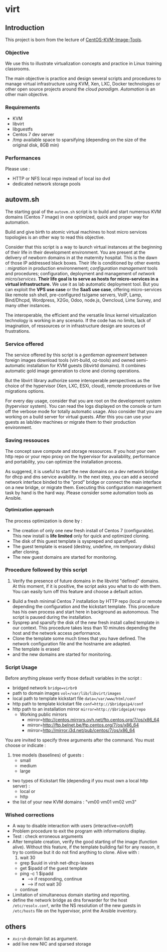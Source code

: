 # virt

## Introduction

This project is born from the lecture of [CentOS-KVM-Image-Tools](https://github.com/fubralimited/CentOS-KVM-Image-Tools). 

### Objective

We use this to illustrate virtualization concepts and practice in Linux training classrooms. 

The main objective is practice and design several scripts and procedures to manage virtual infrastructure using KVM, Xen, LXC, Docker technologies or other open source projects around the *cloud paradigm*. *Automation* is an other main objective.

### Requirements

* KVM
* libvirt
* libguestfs
* Centos 7 dev server
* /tmp available space to sparsifying (depending on the size of the original disk, 8GB min)

### Performances

Please use :

* HTTP or NFS local repo instead of local iso dvd
* dedicated network storage pools

## autovm.sh

The starting goal of the `autovm.sh` script is to build and start numerous KVM domains (Centos 7 image) in one optimized, quick and proper way for automation.

Build and give birth to atomic virtual machines to host micro services topologies is an other way to read this objective. 

Consider that this script is a way to launch virtual instances at the beginning of their life in their development environment. You are present at the delivery of newborn domains in at the maternity hospital. This is the dawn of those IP addressed black boxes. Their life is conditioned by other events : *migration* in production environnement; *configuration management* tools and procedures; configuration, deployment and management of *network micro/services*. **Their life goal is to serve as hosts for micro-services in a virtual infrastructure.** We use it as lab automatic deployment tool. But you can exploit the **VPS use case** or the **SaaS use case**, offering micro-services like remote ssh shell, pre-configured ts/game servers, VoIP, Lamp, Bind/Dhcpd, Wordpress, X2Go, Odoo, node.js, Owncloud, Lime Survey, and many other instances.

The interoperable, the efficient and the versatile linux kernel virtualization technology is working in any scenario. If the code has no limits, lack of imagination, of ressources or in infrastructure design are sources of frustrations.

###  Service offered

The service offered by this script is a *gentleman agreement* between foreign images download  tools (virt-build, oz-tools) and owned semi-automatic installation for KVM guests (libvirtd domains). It combines automatic gold image generation to clone and cloning operations.

But the libvirt library authorize some interoperable perspectives as the choice of the hypervisor (Xen, LXC, ESXi, cloud), remote procedures or live migrations options.

For every day usage, consider that you are root on the development system (hypervisor system). You can read the logs displayed on the console or turn off the verbose mode for totally automatic usage. Also consider that you are working on a build server for virtual guests. After this you can use your guests as lab/dev machines or migrate them to their production environment.

### Saving ressouces

The concept save compute and storage ressources. If you host your own http repo or your repo proxy on the hypervisor for availability, performance and portability, you can optimize the installation process.

As suggered, it is useful to start the new domains on a dev network bridge for dhcp and dns service avaibility. In the next step, you can add a second network interface binded to the "prod" bridge or connect the main interface on a new bridge, or migrate them. Executing this configuration management task by hand is the hard way. Please consider some automation tools as Ansible.

#### Optimization approach

The process optimization is done by :

* The creation of only one new fresh install of Centos 7 (configurable). This new install is **life limited** only for quick and optimized cloning.
* The disk of this guest template is syspreped and sparsifyed.
* The guest template is erased (destroy, undefine, rm temporary disks) after cloning.
* The new guest domains are started for monitoring.  

### Procedure followed by this script

1. Verify the presence of future domains in the libvirtd "defined" domains. At this moment, if it is positive, the script asks you what to do with them. You can easily turn off this feature and choose a default action.
* Build a fresh minimal Centos 7 installation by HTTP repo (local or remote depending the configuration and the kickstart template. This procedure has his own process and start here in background as autonomous. The script is paused during the installation.
* Sysprep and sparsify the disk of the new fresh install called template in our context. This procedure takes less than 10 minutes depending the host and the network access performance.
* Clone the template some much times that you have defined. The network configuration file and the hostname are adapted.
* The template is erased 
* and the new domains are started for monitoring.

### Script Usage

Before anything please verify those default variables in the script :

* bridged network `bridge=virbr0`
* path to domain images `vol=/var/lib/libvirt/images`
* local path to template kickstart file `data=/var/www/html/conf`
* http path to template kickstart file `conf=http://$bridgeip4/conf`
* http path to an installation mirror `mirror=http://$bridgeip4/repo`
    * Working public mirrors
        * mirror=http://centos.mirrors.ovh.net/ftp.centos.org/7/os/x86_64
        * mirror=http://ftp.belnet.be/ftp.centos.org/7/os/x86_64
        * mirror=http://mirror.i3d.net/pub/centos/7/os/x86_64

You are invited to specify three arguments after the command. You must choose or indicate :

1. tree models (baselines) of guests : 
    * small
    * medium
    * large
* two types of Kickstart file (depending if you must own a local http server) :
    * local or
    * http
* the list of your new KVM domains : "vm00 vm01 vm02 vm3"


### Wished corrections

* A way to disable interaction with users (interactive=on/off)
* Problem procedure to exit the program with informations display.
* Test : check erroneous arguments
* After template creation, verify the good starting of the image (function alive).
Without this feature, if the template building fail for any reason, it try to continue but it do not find anything to clone. Alive with :
    1. wait 30
    * grep $uuid in virsh net-dhcp-leases
    * get $ipadd of the guest template
    * ping -c 1 $ipadd
        * --> if responding, continue
        * --> if not wait 30  
    * continue
* Limitation of simultaneous domain starting and reporting.
* define the network bridge as dns forwarder for the host `/etc/resolv.conf`, write the NS resolution of the new guests in `/etc/hosts` file on the hypervisor, print the Ansible inventory.

## others

* *x`virsh`* domain list as argument.
* add live new NIC and sparsed storage
